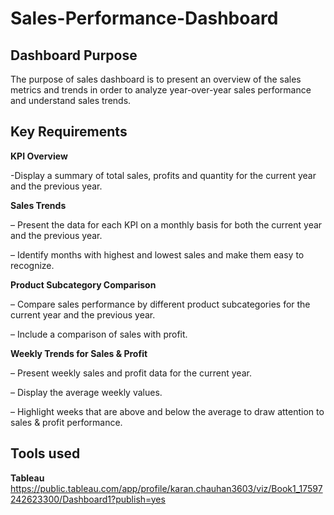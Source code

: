 # Sales-Performance-Dashboard

## Dashboard Purpose

The purpose of sales dashboard is to present an overview of the sales metrics and trends in order to analyze year-over-year sales performance and understand sales trends.

## Key Requirements

**KPI Overview**

 -Display a summary of total sales, profits and quantity for the current year and the previous year.

**Sales Trends**

 – Present the data for each KPI on a monthly basis for both the current year and the previous year.
 
 – Identify months with highest and lowest sales and make them easy to recognize.

**Product Subcategory Comparison**

 – Compare sales performance by different product subcategories for the current year and the previous year.
 
 – Include a comparison of sales with profit.

**Weekly Trends for Sales & Profit**

 – Present weekly sales and profit data for the current year.
 
 – Display the average weekly values.
 
 – Highlight weeks that are above and below the average to draw attention to sales & profit performance.

## Tools used

**Tableau**
https://public.tableau.com/app/profile/karan.chauhan3603/viz/Book1_17597242623300/Dashboard1?publish=yes
